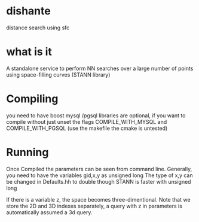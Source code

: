 dishante
========

distance search using sfc

what is it
==========

A standalone service to perform NN searches over a large number of points using space-filling curves (STANN library) 

Compiling
=======

you need to have boost mysql /pgsql libraries are optional, 
if you want to compile without just unset the flags COMPILE_WITH_MYSQL and COMPILE_WITH_PGSQL
(use the makefile the cmake is untested)


Running
======

Once Compiled the parameters can be seen from command line.
Generally, you need to have the variables gid,x,y as unsigned long
The type of x,y can be changed in Defaults.hh to double though STANN is faster with unsigned long

If there is a variable z, the space becomes three-dimentional.
Note that we store the 2D and 3D indexes separately, a query with z in parameters is automatically assumed a 3d query.




